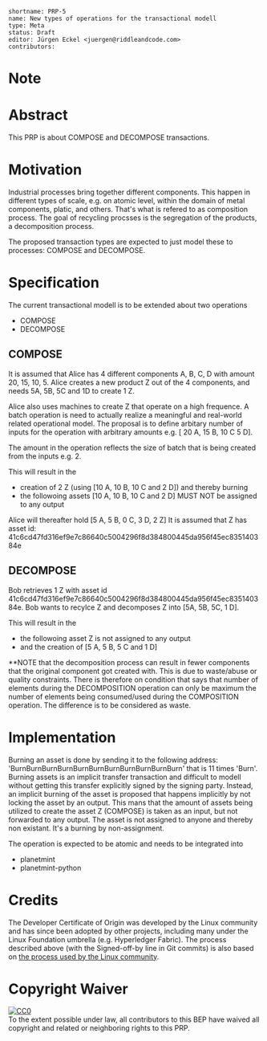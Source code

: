 ```
shortname: PRP-5
name: New types of operations for the transactional modell
type: Meta
status: Draft
editor: Jürgen Eckel <juergen@riddleandcode.com> 
contributors: 
```

# Note

# Abstract

This PRP is about COMPOSE and DECOMPOSE transactions.

# Motivation

Industrial processes bring together different components. This happen in different types of scale, e.g. on atomic level, within the domain of metal components, platic, and others. That's what is refered to as composition process.
The goal of recycling procsses is the segregation of the products, a decomposition process.

The proposed transaction types are expected to just model these to processes: COMPOSE and DECOMPOSE.

# Specification

The current transactional modell is to be extended about two operations
* COMPOSE
* DECOMPOSE

## COMPOSE
It is assumed that Alice has 4 different components A, B, C, D with amount 20, 15, 10, 5.
Alice creates a new product Z out of the 4 components, and needs 5A, 5B, 5C and 1D to create 1 Z.

Alice also uses machines to create Z that operate on a high frequence. A batch operation is need to actually realize a meaningful and real-world related operational model. 
The proposal is to define arbitary number of inputs for the operation with arbitrary amounts e.g. [ 20 A, 15 B, 10 C 5 D].

The amount in the operation reflects the size of batch that is being created from the inputs e.g. 2.

This will result in the 
* creation of 2 Z (using [10 A, 10 B, 10 C and 2 D]) and thereby burning
* the followoing assets [10 A, 10 B, 10 C and 2 D] MUST NOT be assigned to any output

Alice will thereafter hold [5 A, 5 B, 0 C, 3 D, 2 Z]
It is assumed that Z has asset id: 41c6cd47fd316ef9e7c86640c5004296f8d384800445da956f45ec835140384e

## DECOMPOSE

Bob retrieves 1 Z with asset id 41c6cd47fd316ef9e7c86640c5004296f8d384800445da956f45ec835140384e.
Bob wants to recylce Z and decomposes Z into [5A, 5B, 5C, 1 D].

This will result in the 
* the followoing asset Z is not assigned to any output 
* and the creation of [5 A, 5 B, 5 C and 1 D]

**NOTE that the decomposition process can result in fewer components that the original component got created with. 
This is due to waste/abuse or quality constraints. There is therefore on condition that says that number of elements during the DECOMPOSITION operation can only be maximum the number of elements being consumed/used during the COMPOSITION operation. The difference is to be considered as waste.

# Implementation

Burning an asset is done by sending it to the following address: 
'BurnBurnBurnBurnBurnBurnBurnBurnBurnBurnBurn'
that is 11 times 'Burn'. Burning assets is an implicit transfer transaction and difficult to modell without getting this transfer explicitly signed by the signing party.
Instead, an implicit burning of the asset is proposed that happens implicitly by not locking the asset by an output.
This mans that the amount of assets being utilized to create the asset Z (COMPOSE) is taken as an input, but not forwarded to any output.
The asset is not assigned to anyone and thereby non existant. It's a burning by non-assignment. 

The operation is expected to be atomic and needs to be integrated into 
* planetmint
* planetmint-python


# Credits

The Developer Certificate of Origin was developed by the Linux community and has since been adopted by other projects, including many under the Linux Foundation umbrella (e.g. Hyperledger Fabric). The process described above (with the Signed-off-by line in Git commits) is also based on [the process used by the Linux community](https://github.com/torvalds/linux/blob/master/Documentation/process/submitting-patches.rst#11-sign-your-work---the-developers-certificate-of-origin).

# Copyright Waiver

<p xmlns:dct="http://purl.org/dc/terms/">
  <a rel="license"
     href="http://creativecommons.org/publicdomain/zero/1.0/">
    <img src="http://i.creativecommons.org/p/zero/1.0/88x31.png" style="border-style: none;" alt="CC0" />
  </a>
  <br />
  To the extent possible under law, all contributors to this BEP
  have waived all copyright and related or neighboring rights to this PRP.
</p>
